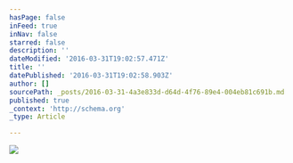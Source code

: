```yaml
---
hasPage: false
inFeed: true
inNav: false
starred: false
description: ''
dateModified: '2016-03-31T19:02:57.471Z'
title: ''
datePublished: '2016-03-31T19:02:58.903Z'
author: []
sourcePath: _posts/2016-03-31-4a3e833d-d64d-4f76-89e4-004eb81c691b.md
published: true
_context: 'http://schema.org'
_type: Article

---
```

![](https://the-grid-user-content.s3-us-west-2.amazonaws.com/11ea95c0-291d-4150-8e98-4155118fbeda.jpg)